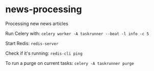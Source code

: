 # news-processing

Processing new news articles

Run Celery with: `celery worker -A taskrunner --beat -l info -c 5`

Start Redis: `redis-server`

Check if it's running: `redis-cli ping`

To run a purge on current tasks: `celery -A taskrunner purge`
